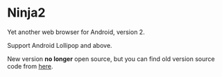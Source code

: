 Ninja2
===

Yet another web browser for Android, version 2.

Support Android Lollipop and above.

New version **no longer** open source, but you can find old version source code from [here](https://github.com/mthli/Ninja "mthli/Ninja").